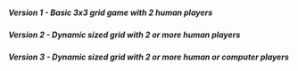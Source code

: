 ##### Version 1 - Basic 3x3 grid game with 2 human players

##### Version 2 - Dynamic sized grid with 2 or more human players

##### Version 3 - Dynamic sized grid with 2 or more human or computer players
